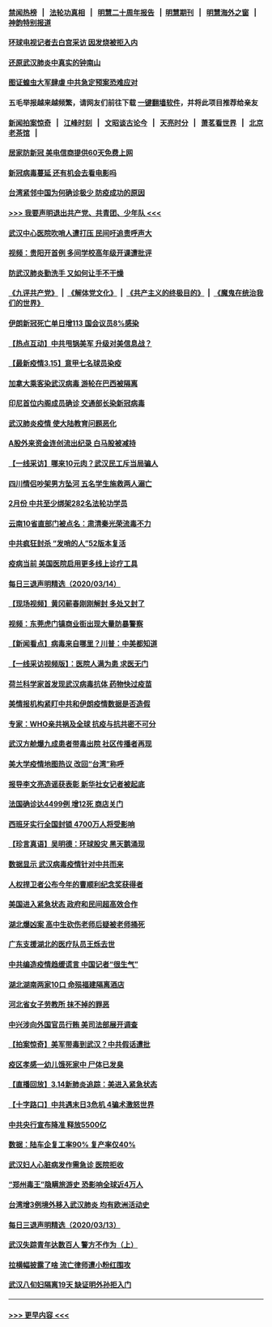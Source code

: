 #### [禁闻热榜](热点新闻.md?=0)  &nbsp;&nbsp;|&nbsp;&nbsp; [法轮功真相](https://github.com/gfw-breaker/truth/blob/master/README.md?=0) &nbsp;&nbsp;|&nbsp;&nbsp; [明慧二十周年报告](https://github.com/gfw-breaker/mh-reports/blob/master/README.md?=0) &nbsp;&nbsp;|&nbsp;&nbsp;[明慧期刊](https://github.com/gfw-breaker/mh-qikan) &nbsp;&nbsp;|&nbsp;&nbsp; [明慧海外之窗](https://github.com/gfw-breaker/mh-news/blob/master/README.md?=0) &nbsp;&nbsp;|&nbsp;&nbsp; [神韵特别报道](https://github.com/gfw-breaker/mh-news/blob/master/shenyun.md?=0)
#### [环球电视记者去白宫采访 因发烧被拒入内](../pages/nsc413/n11942516.md?t=03160402) 
#### [还原武汉肺炎中真实的钟南山](../pages/nsc413/n11938593.md?t=03160402) 
#### [图证蝗虫大军肆虐 中共急定预案恐难应对](../pages/nsc413/n11942373.md?t=03160402) 
#### 五毛举报越来越频繁，请网友们前往下载 [一键翻墙软件](https://github.com/gfw-breaker/ssr-accounts)，并将此项目推荐给亲友
#### [新闻拍案惊奇](https://github.com/gfw-breaker/banned-news/blob/master/pages/link4.md) &nbsp;&nbsp;|&nbsp;&nbsp; [江峰时刻](https://github.com/gfw-breaker/banned-news/blob/master/pages/link4.md) &nbsp;&nbsp;|&nbsp;&nbsp; [文昭谈古论今](https://github.com/gfw-breaker/banned-news/blob/master/pages/link4.md) &nbsp;&nbsp;|&nbsp;&nbsp; [天亮时分](https://github.com/gfw-breaker/banned-news/blob/master/pages/link4.md) &nbsp;&nbsp;|&nbsp;&nbsp; [萧茗看世界](https://github.com/gfw-breaker/banned-news/blob/master/pages/link4.md) &nbsp;&nbsp;|&nbsp;&nbsp; [北京老茶馆](https://github.com/gfw-breaker/banned-news/blob/master/pages/link4.md) &nbsp;&nbsp;|&nbsp;&nbsp; 
#### [居家防新冠 美电信商提供60天免费上网](../pages/nsc413/n11942457.md?t=03160402) 
#### [新冠病毒蔓延 还有机会去看电影吗](../pages/nsc413/n11942385.md?t=03160402) 
#### [台湾紧邻中国为何确诊极少 防疫成功的原因](../pages/nsc413/n11940819.md?t=03160402) 
#### [>>> 我要声明退出共产党、共青团、少年队 <<<](https://github.com/begood0513/goodnews/blob/master/quit/letter.md) 
#### [武汉中心医院吹哨人遭打压 民间吁追责呼声大](../pages/nsc413/n11942255.md?t=03160402) 
#### [视频：贵阳开首例 多间学校高年级开课遭批评](../pages/nsc413/n11941987.md?t=03160402) 
#### [防武汉肺炎勤洗手 又如何让手不干燥](../pages/nsc413/n11942105.md?t=03160402) 
#### [《九评共产党》](https://github.com/begood0513/9ping.md/blob/master/README.md) &nbsp;|&nbsp; [《解体党文化》](../../../../jtdwh.md/blob/master/README.md)  &nbsp;|&nbsp; [《共产主义的终极目的》](../../../../gczydzjmd.md/blob/master/README.md) &nbsp;|&nbsp; [《魔鬼在统治我们的世界》](../../../../mgztzwmdsj.md/blob/master/README.md) 
#### [伊朗新冠死亡单日增113 国会议员8%感染](../pages/nsc413/n11942119.md?t=03160402) 
#### [【热点互动】中共甩锅美军 升级对美信息战？](../pages/nsc413/n11940633.md?t=03160402) 
#### [【最新疫情3.15】意甲七名球员染疫](../pages/nsc413/n11940988.md?t=03160402) 
#### [加拿大乘客染武汉病毒 游轮在巴西被隔离](../pages/nsc413/n11941905.md?t=03160402) 
#### [印尼首位内阁成员确诊 交通部长染新冠病毒](../pages/nsc413/n11941920.md?t=03160402) 
#### [武汉肺炎疫情 使大陆教育问题恶化](../pages/nsc413/n11941686.md?t=03160402) 
#### [A股外来资金连创流出纪录 白马股被减持](../pages/nsc413/n11941363.md?t=03160402) 
#### [【一线采访】哪来10元肉？武汉民工斥当局骗人](../pages/nsc413/n11941476.md?t=03160402) 
#### [四川情侣吵架男方坠河 五名学生施救两人溺亡](../pages/nsc413/n11941457.md?t=03160402) 
#### [2月份 中共至少绑架282名法轮功学员](../pages/nsc413/n11941295.md?t=03160402) 
#### [云南10省直部门被点名：肃清秦光荣流毒不力](../pages/nsc413/n11941391.md?t=03160402) 
#### [中共疯狂封杀 “发哨的人”52版本复活](../pages/nsc413/n11941306.md?t=03160402) 
#### [疫病当前 美国医院启用更多线上诊疗工具](../pages/nsc413/n11941300.md?t=03160402) 
#### [每日三退声明精选（2020/03/14）](../pages/nsc413/n11941290.md?t=03160402) 
#### [【现场视频】黄冈蕲春刚刚解封 多处又封了](../pages/nsc413/n11941108.md?t=03160402) 
#### [视频：东莞虎门镇商业街出现大量防暴警察](../pages/nsc413/n11941017.md?t=03160402) 
#### [【新闻看点】病毒来自哪里？川普：中美都知道](../pages/nsc413/n11940769.md?t=03160402) 
#### [【一线采访视频版】：医院人满为患 求医无门](../pages/nsc413/n11940830.md?t=03160402) 
#### [荷兰科学家首发现武汉病毒抗体 药物快过疫苗](../pages/nsc413/n11940920.md?t=03160402) 
#### [美情报机构紧盯中共和伊朗疫情数据是否造假](../pages/nsc413/n11940875.md?t=03160402) 
#### [专家：WHO亲共祸及全球 抗疫与抗共密不可分](../pages/nsc413/n11935110.md?t=03160402) 
#### [武汉方舱爆九成患者带毒出院 社区传播者再现](../pages/nsc413/n11940407.md?t=03160402) 
#### [美大学疫情地图热议 改回“台湾”称呼](../pages/nsc413/n11940365.md?t=03160402) 
#### [报导李文亮造谣获表彰 新华社女记者被起底](../pages/nsc413/n11939689.md?t=03160402) 
#### [法国确诊达4499例 增12死 商店关门](../pages/nsc413/n11940834.md?t=03160402) 
#### [西班牙实行全国封锁 4700万人将受影响](../pages/nsc413/n11940852.md?t=03160402) 
#### [【珍言真语】吴明德：环球股灾 黑天鹅涌现](../pages/nsc413/n11940772.md?t=03160402) 
#### [数据显示 武汉病毒疫情针对中共而来](../pages/nsc413/n11940697.md?t=03160402) 
#### [人权捍卫者公布今年的曹顺利纪念奖获得者](../pages/nsc413/n11940787.md?t=03160402) 
#### [美国进入紧急状态 政府和民间超高效合作](../pages/nsc413/n11940720.md?t=03160402) 
#### [湖北爆凶案 高中生砍伤老师后疑被老师捅死](../pages/nsc413/n11940645.md?t=03160402) 
#### [广东支援湖北的医疗队员王烁去世](../pages/nsc413/n11940455.md?t=03160402) 
#### [中共编造疫情趋缓谎言 中国记者“很生气”](../pages/nsc413/n11940605.md?t=03160402) 
#### [湖北湖南两家10口 命殒福建隔离酒店](../pages/nsc413/n11940419.md?t=03160402) 
#### [河北省女子劳教所 抹不掉的罪恶](../pages/nsc413/n11936074.md?t=03160402) 
#### [中兴涉向外国官员行贿 美司法部展开调查](../pages/nsc413/n11940378.md?t=03160402) 
#### [【拍案惊奇】美军带毒到武汉？中共假话遭批](../pages/nsc413/n11939240.md?t=03160402) 
#### [疫区孝感一幼儿饿死家中 尸体已发臭](../pages/nsc413/n11940124.md?t=03160402) 
#### [【直播回放】3.14新肺炎追踪：美进入紧急状态](../pages/nsc413/n11940229.md?t=03160402) 
#### [【十字路口】中共遇末日3危机 4骗术激怒世界](../pages/nsc413/n11939218.md?t=03160402) 
#### [中共央行宣布降准 释放5500亿](../pages/nsc413/n11939601.md?t=03160402) 
#### [数据：陆车企复工率90% 复产率仅40%](../pages/nsc413/n11939936.md?t=03160402) 
#### [武汉妇人心脏病发作需急诊 医院拒收](../pages/nsc413/n11939919.md?t=03160402) 
#### [“郑州毒王”隐瞒旅游史 恐影响全球近4万人](../pages/nsc413/n11940024.md?t=03160402) 
#### [台湾增3例境外移入武汉肺炎 均有欧洲活动史](../pages/nsc413/n11939939.md?t=03160402) 
#### [每日三退声明精选（2020/03/13）](../pages/nsc413/n11940013.md?t=03160402) 
#### [武汉失踪青年达数百人 警方不作为（上）](../pages/nsc413/n11939304.md?t=03160402) 
#### [拉横幅披露了啥 流亡律师遭小粉红围攻](../pages/nsc413/n11939635.md?t=03160402) 
#### [武汉八旬妇隔离19天 缺证明外孙拒入门](../pages/nsc413/n11939610.md?t=03160402) 

----
#### [ >>> 更早内容 <<< ](../indexes/nsc413-earlier.md)
